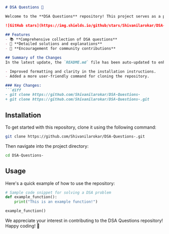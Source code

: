 ```markdown
# DSA Questions 🚀

Welcome to the **DSA Questions** repository! This project serves as a platform for developers and learners to practice and enhance their skills in Data Structures and Algorithms (DSA). This repository is designed to help you improve your understanding of various data structures and algorithms through a collection of questions and solutions.

![GitHub stars](https://img.shields.io/github/stars/Shivanilarokar/DSA-Questions-?style=social) ![Forks](https://img.shields.io/github/forks/Shivanilarokar/DSA-Questions-?style=social)

## Features
- 📚 **Comprehensive collection of DSA questions**
- 📝 **Detailed solutions and explanations**
- 🙌 **Encouragement for community contributions**

## Summary of the Changes
In the latest update, the `README.md` file has been auto-updated to enhance clarity and user engagement:

- Improved formatting and clarity in the installation instructions.
- Added a more user-friendly command for cloning the repository.

### Key Changes:
```diff
- git clone https://github.com/Shivanilarokar/DSA-Questions-
+ git clone https://github.com/Shivanilarokar/DSA-Questions-.git
```

## Installation
To get started with this repository, clone it using the following command:

```bash
git clone https://github.com/Shivanilarokar/DSA-Questions-.git
```

Then navigate into the project directory:

```bash
cd DSA-Questions-
```

## Usage
Here's a quick example of how to use the repository:

```python
# Sample code snippet for solving a DSA problem
def example_function():
    print("This is an example function!")

example_function()
```

We appreciate your interest in contributing to the DSA Questions repository! Happy coding! 🎉
```